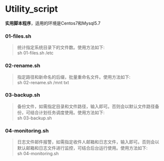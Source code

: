 # Utility_script
__实用脚本程序__，适用的环境是Centos7和Mysql5.7<br>
### 01-files.sh<br>
>统计指定系统目录下的文件数。使用方法如下:<br>
sh 01-files.sh /etc<br>

### 02-rename.sh<br>
>指定路径和新命名的后缀，批量重命名文件。使用方法如下:<br>
sh 02-rename.sh /mnt txt<br>

### 03-backup.sh<br>
>备份文件，如需指定目录和文件路径，输入即可。否则会以默认文件路径备份，可结合计划任务调度使用。使用方法如下:<br>
sh 03-backup.sh<br>

### 04-monitoring.sh<br>
>日志文件邮件报警，如需指定收件人邮箱和日志文件，输入即可。否则会以默认邮箱和日志文件进行监控，可结合后台运行使用。使用方法如下:<br>
sh 04-monitoring.sh<br>



